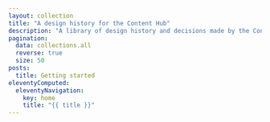 ```yaml
---
layout: collection
title: "A design history for the Content Hub"
description: "A library of design history and decisions made by the Content Hub team at HMPPS."
pagination:
  data: collections.all
  reverse: true
  size: 50
posts:
  title: Getting started
eleventyComputed:
  eleventyNavigation:
    key: home
    title: "{{ title }}"
---
```

